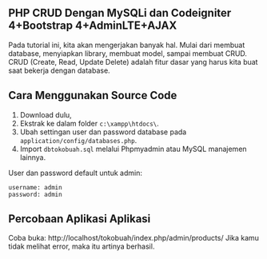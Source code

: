 ## PHP CRUD Dengan MySQLi dan Codeigniter 4+Bootstrap 4+AdminLTE+AJAX
Pada tutorial ini, kita akan mengerjakan banyak hal. Mulai dari membuat database, menyiapkan library, membuat model, sampai membuat CRUD.
CRUD (Create, Read, Update Delete) adalah fitur dasar yang harus kita buat saat bekerja dengan database.

## Cara Menggunakan Source Code
1. Download dulu,
2. Ekstrak ke dalam folder `c:\xampp\htdocs\`.
3. Ubah settingan user dan password database pada `application/config/databases.php`.
4. Import `dbtokobuah.sql` melalui Phpmyadmin atau MySQL manajemen lainnya.

User dan password default untuk admin:

```
username: admin
password: admin
```
## Percobaan Aplikasi Aplikasi
Coba buka: http://localhost/tokobuah/index.php/admin/products/
Jika kamu tidak melihat error, maka itu artinya berhasil.
